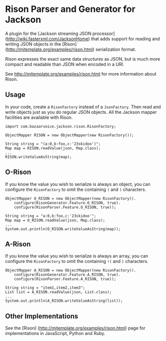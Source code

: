 Rison Parser and Generator for Jackson
======================================

A plugin for the [Jackson streaming JSON processor] (http://wiki.fasterxml.com/JacksonHome) that adds
support for reading and writing JSON objects in the [Rison] (http://mjtemplate.org/examples/rison.html)
serialization format.

Rison expresses the exact same data structures as JSON, but is much more compact and readable than JSON
when encoded in a URI.

See http://mjtemplate.org/examples/rison.html for more information about Rison.

Usage
-----

In your code, create a `RisonFactory` instead of a `JsonFactory`.  Then read and write objects just
as you do regular JSON objects.  All the Jackson mapper facilities are available with Rison.

    import com.bazaarvoice.jackson.rison.RisonFactory;
    
    ObjectMapper RISON = new ObjectMapper(new RisonFactory());
    
    String string = "(a:0,b:foo,c:'23skidoo')";
    Map map = RISON.readValue(json, Map.class);
    ...
    RISON.writeValueAsString(map);


O-Rison
-------

If you know the value you wish to serialize is always an object, you can configure the `RisonFactory`
to omit the containing `(` and `)` characters.

    ObjectMapper O_RISON = new ObjectMapper(new RisonFactory().
        configure(RisonGenerator.Feature.O_RISON, true).
        configure(RisonParser.Feature.O_RISON, true));

    String string = "a:0,b:foo,c:'23skidoo'";
    Map map = O_RISON.readValue(json, Map.class);
    ...
    System.out.println(O_RISON.writeValueAsString(map));


A-Rison
-------

If you know the value you wish to serialize is always an array, you can configure the `RisonFactory`
to omit the containing `!(` and `)` characters.

    ObjectMapper A_RISON = new ObjectMapper(new RisonFactory().
        configure(RisonGenerator.Feature.A_RISON, true).
        configure(RisonParser.Feature.A_RISON, true));

    String string = "item1,item2,item3";
    List list = A_RISON.readValue(json, List.class);
    ...
    System.out.println(A_RISON.writeValueAsString(list));


Other Implementations
---------------------
See the [Rison] (http://mjtemplate.org/examples/rison.html) page for implementations in JavaScript,
Python and Ruby.
